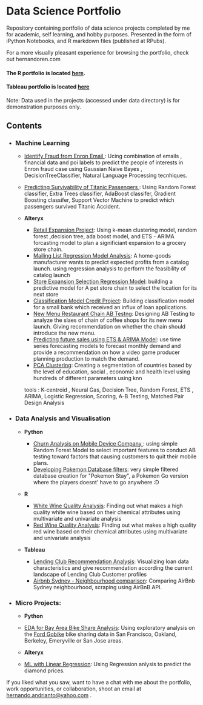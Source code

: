 # Data Science Portfolio

Repository containing portfolio of data science projects completed by me for academic, self learning, and hobby purposes. Presented in the form of iPython Notebooks, and R markdown files (published at RPubs).

For a more visually pleasant experience for browsing the portfolio, check out hernandoren.com

#### The R portfolio is located [here](http://rpubs.com/Hernando23).

#### Tableau portfolio is located [here](https://public.tableau.com/profile/hernando4174#!/)

Note: Data used in the projects (accessed under data directory) is for demonstration purposes only.

## Contents

- ### Machine Learning
	- [Identify Fraud from Enron Email ](provide_link): Ucing combination of emails , financial data and poi labels to predict the people of interests in Enron fraud case using Gaussian Naive Bayes , DecisionTreeClassifier, Natural Language Processing tecnhiques.

	- [Predicting Survivability of Titanic Passengers ](https://github.com/Hernando23/Data-Science-Portfolio/blob/master/Data%20Analyst%20Nanodegree/Predicting%20Survivability%20of%20Titanic%20Passenger/Udacity%20Titanic%20Project%20-%20Hernando%20Udacity%20Submission.ipynb): Using Random Forest classifier,  Extra Trees classifier, AdaBoost classifer, Gradient Boosting classifer, Support Vector Machine to predict which passengers survived Titanic Accident.
	

	- __Alteryx__
		- [Retail Expansion Project](https://github.com/Hernando23/Data-Science-Portfolio/blob/master/Alteryx%20Projects%20/P8-Final/7-combining-predictive-techniques.ipynb): Using k-mean clustering model, random forest ,decision tree, ada boost model, and ETS - ARIMA forcasting model to plan a significiant expansion to a grocery store chain. 
		- [Mailing List Regression Model Analysis](https://github.com/Hernando23/Data-Science-Portfolio/blob/master/Alteryx%20Projects%20/P1-%20Mailing%20List%20Regression%20Model%20Analysis/1.2-predicting-catalog-demand.ipynb): A home-goods manufacturer wants to predict expected profits from a catalog launch. using regression analysis to perform the feasibility of catalog launch
		- [Store Expansion Selection Regression Model](https://github.com/Hernando23/Data-Science-Portfolio/blob/master/Alteryx%20Projects%20/P2-%20Store%20Expansion%20Selection%20Regression%20Model/2.1-data-cleanup.ipynb): building a predictive model for A pet store chain to  select the location for its next store
		- [Classification Model Credit Project](https://github.com/Hernando23/Data-Science-Portfolio/blob/master/Alteryx%20Projects%20/P4-%20Classification%20Model%20Credit%20Project/4-predicting-default-risk.ipynb): Building classification model for a small bank which received an influx of loan applications. 
		- [New Menu Restaurant Chain AB Testng](https://github.com/Hernando23/Data-Science-Portfolio/blob/master/Alteryx%20Projects%20/P5%20-%20New%20Menu%20Restaurant%20AB%20Testing/5-AB-test-a-new-menu-launch.ipynb): Designing AB Testing to analyze the slaes of chain of coffee shops for its new menu launch. Giving recommendation on whether the chain should introduce the new menu. 
		- [Predicting future sales using ETS & ARIMA Model](https://github.com/Hernando23/Data-Science-Portfolio/blob/master/Alteryx%20Projects%20/P6-%20Predicting%20future%20sales%20using%20ETS%20%26%20ARIMA%20Model/6-forecast-video-game-sales.ipynb): use time series forecasting models to forecast monthly demand and provide a recommendation on how a video game producer planning production to match the demand.
		- [PCA Clustering](insert_link): Creating a segmentation of countries based by the level of education, social , economic and health level using hundreds of different parameters using knn 

		tools : K-centroid , Neural Gas, Decision Tree, Random Forest, ETS , ARIMA, Logistic Regression, Scoring, A-B Testing, Matched Pair Design Analysis



- ### Data Analysis and Visualisation
	- __Python__
		- [Churn Analysis on Mobile Device Company ](https://github.com/Hernando23/Data-Science-Portfolio/blob/master/General%20Assembly/churn_analysis_H.ipynb):  using simple Random Forest Model to select important features to conduct AB testing toward factors that causing customers to quit their mobile plans.
		- [Developing Pokemon Database filters](https://github.com/Hernando23/Data-Science-Portfolio/blob/master/General%20Assembly/P1-%20Pokemon%20Exploration/Pokemon%20Exploration.ipynb): very simple filtered database creation for "Pokemon Stay", a Pokemon Go version where the players doesnt' have to go anywhere :D
		

	- __R__
		- [White Wine Quality Analysis](http://rpubs.com/Hernando23/330833): Finding out what makes a high quality white wine based on their chemical attributes using multivariate and univariate analysis
		- [Red Wine Quality Analysis](http://rpubs.com/Hernando23/330829): Finding out what makes a high quality red wine based on their chemical attributes using multivariate and univariate analysis

	
	- __Tableau__	
		- [Lending Club Recommendation Analysis](https://public.tableau.com/profile/hernando4174#!/vizhome/LendingClub-HernandoA_W_Renv3/Q1_LoanStatusDashboard_1): Visualizing loan data characteristics and give recommendation according the current landscape of Lending Club Customer profiles
		- [Airbnb Sydney - Neighbourhood comparison](https://public.tableau.com/profile/hernando4174#!/vizhome/AirbnbSydney_2/Dashboard1): Comparing AirBnb Sydney neighbourhood, scraping using AirBnB API.

- ### Micro Projects: 

	- __Python__
	- [EDA for Bay Area Bike Share Analysis](https://github.com/Hernando23/Data-Science-Portfolio/blob/master/Data%20Analyst%20Nanodegree/Bay%20Area%20Bike%20Sharing%20Analysis/Bay_Area_Bike_Share_Analysis%20Hernando.ipynb): Using exploratory analysis on the [Ford Gobike](https://www.fordgobike.com) bike sharing data in  San Francisco, Oakland, Berkeley, Emeryville or San Jose areas.

	- __Alteryx__
	- [ML with Linear Regression](https://github.com/Hernando23/Data-Science-Portfolio/blob/master/Alteryx%20Projects%20/P0-%20Predicting%20Diamond%20Prices/1.1-predicting-diamond-price.ipynb): Using Regression anlysis to predict the diamond prices.


If you liked what you saw, want to have a chat with me about the portfolio, work opportunities, or collaboration, shoot an email at hernando.andrianto@yahoo.com . 
